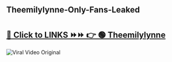 
 ## Theemilylynne-Only-Fans-Leaked

# <h2><a href="https://clipsfans.com/Theemilylynne&ref=git">🔗 Click to LINKS ⏩⏩ 👉 🟢 Theemilylynne </a></h2>

<a href="https://clipsfans.com/Theemilylynne&ref=git" rel="nofollow" data-target="animated-image.originalLink"><img src="https://i.ibb.co.com/xMMVF88/686577567.gif" alt="Viral Video Original" style="max-width: 100%; display: inline-block;" data-target="animated-image.originalImage"></a>
